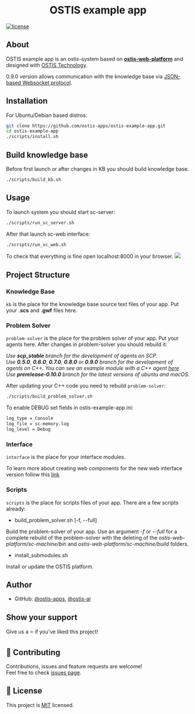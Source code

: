 <h1 align="center">OSTIS example app</h1>

[![license](https://img.shields.io/badge/License-MIT-yellow.svg)](LICENSE)

## About

OSTIS example app is an ostis-system based on [**ostis-web-platform**](https://github.com/ostis-ai/ostis-web-platform) and designed with [OSTIS Technology](https://github.com/ostis-ai).

0.9.0 version allows communication with the knowledge base via [JSON-based Websocket protocol](http://ostis-dev.github.io/sc-machine/http/websocket/).


## Installation

For Ubuntu/Debian based distros:
```sh
git clone https://github.com/ostis-apps/ostis-example-app.git
cd ostis-example-app
./scripts/install.sh
```

## Build knowledge base

Before first launch or after changes in KB you should build knowledge base. 

```sh
./scripts/build_kb.sh
```

## Usage

To launch system you should start sc-server:
```sh
./scripts/run_sc_server.sh
```

After that launch sc-web interface:

```sh
./scripts/run_sc_web.sh
```

To check that everything is fine open localhost:8000 in your browser.
![](https://i.imgur.com/6SehI5s.png)

## Project Structure

### Knowledge Base

`kb` is the place for the knowledge base source text files of your app. Put your **.scs** and **.gwf** files here.

### Problem Solver

`problem-solver` is the place for the problem solver of your app. Put your agents here. After changes in problem-solver you should rebuild it:

*Use **scp_stable** branch for the development of agents on SCP.*  
*Use **0.5.0**, **0.6.0**, **0.7.0**, **0.8.0** or **0.9.0** branch for the development of agents on C++. You can see an example module with a C++ agent [here](problem-solver/cxx/exampleModule/README.md)*  
*Use **prerelease-0.10.0** branch for the latest versions of ubuntu and macOS.*

After updating your C++ code you need to rebuild `problem-solver`:  
```sh
./scripts/build_problem_solver.sh
```

To enable DEBUG set fields in ostis-example-app.ini:

```sh
log_type = Console
log_file = sc-memory.log
log_level = Debug
```

### Interface

`interface` is the place for your interface modules.

To learn more about creating web components for the new web interface version follow this [link](https://github.com/MikhailSadovsky/sc-machine/tree/example/web/client)

### Scripts

`scripts` is the place for scripts files of your app. There are a few scripts already:

* build_problem_solver.sh [-f, --full]

Build the problem-solver of your app. Use an argument *-f* or *--full* for a complete rebuild of the problem-solver with the deleting of the *ostis-web-platform/sc-machine/bin* and *ostis-web-platform/sc-machine/build* folders.

* install_submodules.sh

Install or update the OSTIS platform.

## Author

* GitHub: [@ostis-apps](https://github.com/ostis-apps), [@ostis-ai](https://github.com/ostis-ai)

## Show your support

Give us a ⭐️ if you've liked this project!

## 🤝 Contributing

Contributions, issues and feature requests are welcome!<br />Feel free to check [issues page](https://github.com/ostis-apps/ostis-example-app/issues). 

## 📝 License

This project is [MIT](https://opensource.org/license/mit/) licensed.
